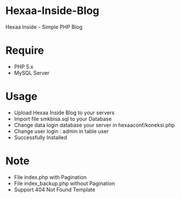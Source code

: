 # Hexaa-Inside-Blog
Hexaa Inside - Simple PHP Blog

# Require
- PHP 5.x
- MySQL Server

# Usage
- Upload Hexaa Inside Blog to your servers
- Import file smkbisa.sql to your Database
- Change data login database your server in hexaaconf/koneksi.php
- Change user login : admin in table user
- Successfully Installed

# Note
- File index.php with Pagination
- File index_backup.php without Pagination
- Support 404 Not Found Template
